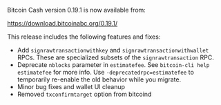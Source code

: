 Bitcoin Cash version 0.19.1 is now available from:

  <https://download.bitcoinabc.org/0.19.1/>

This release includes the following features and fixes:
 - Add `signrawtransactionwithkey` and `signrawtransactionwithwallet` RPCs.
   These are specialized subsets of the `signrawtransaction` RPC.
 - Deprecate `nblocks` parameter in `estimatefee`.  See `bitcoin-cli help estimatefee` for more info. Use `-deprecatedrpc=estimatefee` to temporarily re-enable the old behavior while you migrate.
 - Minor bug fixes and wallet UI cleanup
 - Removed `txconfirmtarget` option from bitcoind
